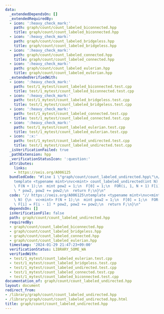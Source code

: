 ```yaml
---
data:
  _extendedDependsOn: []
  _extendedRequiredBy:
  - icon: ':heavy_check_mark:'
    path: graph/count/count_labeled_biconnected.hpp
    title: graph/count/count_labeled_biconnected.hpp
  - icon: ':heavy_check_mark:'
    path: graph/count/count_labeled_bridgeless.hpp
    title: graph/count/count_labeled_bridgeless.hpp
  - icon: ':heavy_check_mark:'
    path: graph/count/count_labeled_connected.hpp
    title: graph/count/count_labeled_connected.hpp
  - icon: ':heavy_check_mark:'
    path: graph/count/count_labeled_eulerian.hpp
    title: graph/count/count_labeled_eulerian.hpp
  _extendedVerifiedWith:
  - icon: ':heavy_check_mark:'
    path: test/1_mytest/count_labeled_biconnected.test.cpp
    title: test/1_mytest/count_labeled_biconnected.test.cpp
  - icon: ':heavy_check_mark:'
    path: test/1_mytest/count_labeled_bridgeless.test.cpp
    title: test/1_mytest/count_labeled_bridgeless.test.cpp
  - icon: ':heavy_check_mark:'
    path: test/1_mytest/count_labeled_connected.test.cpp
    title: test/1_mytest/count_labeled_connected.test.cpp
  - icon: ':heavy_check_mark:'
    path: test/1_mytest/count_labeled_eulerian.test.cpp
    title: test/1_mytest/count_labeled_eulerian.test.cpp
  - icon: ':x:'
    path: test/1_mytest/count_labeled_undirected.test.cpp
    title: test/1_mytest/count_labeled_undirected.test.cpp
  _isVerificationFailed: true
  _pathExtension: hpp
  _verificationStatusIcon: ':question:'
  attributes:
    links:
    - https://oeis.org/A006125
  bundledCode: "#line 1 \"graph/count/count_labeled_undirected.hpp\"\n// https://oeis.org/A006125\n\
    template <typename mint>\nvc<mint> count_labeled_undirected(int N) {\n  vc<mint>\
    \ F(N + 1);\n  mint pow2 = 1;\n  F[0] = 1;\n  FOR(i, 1, N + 1) F[i] = F[i - 1]\
    \ * pow2, pow2 += pow2;\n  return F;\n}\n"
  code: "// https://oeis.org/A006125\ntemplate <typename mint>\nvc<mint> count_labeled_undirected(int\
    \ N) {\n  vc<mint> F(N + 1);\n  mint pow2 = 1;\n  F[0] = 1;\n  FOR(i, 1, N + 1)\
    \ F[i] = F[i - 1] * pow2, pow2 += pow2;\n  return F;\n}\n"
  dependsOn: []
  isVerificationFile: false
  path: graph/count/count_labeled_undirected.hpp
  requiredBy:
  - graph/count/count_labeled_biconnected.hpp
  - graph/count/count_labeled_bridgeless.hpp
  - graph/count/count_labeled_connected.hpp
  - graph/count/count_labeled_eulerian.hpp
  timestamp: '2024-01-29 21:47:23+09:00'
  verificationStatus: LIBRARY_SOME_WA
  verifiedWith:
  - test/1_mytest/count_labeled_eulerian.test.cpp
  - test/1_mytest/count_labeled_bridgeless.test.cpp
  - test/1_mytest/count_labeled_undirected.test.cpp
  - test/1_mytest/count_labeled_connected.test.cpp
  - test/1_mytest/count_labeled_biconnected.test.cpp
documentation_of: graph/count/count_labeled_undirected.hpp
layout: document
redirect_from:
- /library/graph/count/count_labeled_undirected.hpp
- /library/graph/count/count_labeled_undirected.hpp.html
title: graph/count/count_labeled_undirected.hpp
---
```

